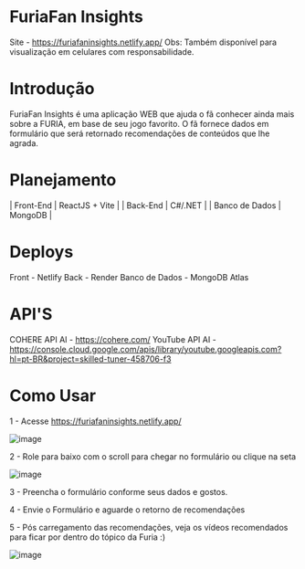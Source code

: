 # FuriaFan Insights


Site - https://furiafaninsights.netlify.app/ 
Obs: Também disponível para visualização em celulares com responsabilidade.


# Introdução

FuriaFan Insights é uma aplicação WEB que ajuda o fã conhecer ainda mais sobre a FURIA, em base de seu jogo favorito.
O fã fornece dados em formulário que será retornado recomendações de conteúdos que lhe agrada.


# Planejamento


| Front-End   | ReactJS + Vite | 
|  Back-End  |  C#/.NET  | 
|  Banco de Dados  | MongoDB | 


 # Deploys

Front - Netlify
Back - Render
Banco de Dados - MongoDB Atlas


# API'S

COHERE API AI - https://cohere.com/
YouTube API AI - https://console.cloud.google.com/apis/library/youtube.googleapis.com?hl=pt-BR&project=skilled-tuner-458706-f3

# Como Usar

1 - Acesse https://furiafaninsights.netlify.app/

![image](https://github.com/user-attachments/assets/a6196476-90f4-4f70-b01c-28433f44f9c3)

2 - Role para baixo com o scroll para chegar no formulário ou clique na seta

![image](https://github.com/user-attachments/assets/6d6e4eaf-352c-4a1a-b70b-77b9cb74da2e)

3 - Preencha o formulário conforme seus dados e gostos.

4 - Envie o Formulário e aguarde o retorno de recomendações

5 - Pós carregamento das recomendações, veja os vídeos recomendados para ficar por dentro do tópico da Furia :)

![image](https://github.com/user-attachments/assets/ea1a87d9-60d8-4c0b-9dd0-810d6a8ca679)



